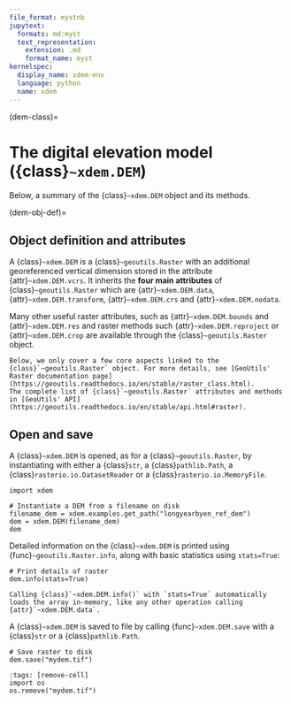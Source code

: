 ```yaml
---
file_format: mystnb
jupytext:
  formats: md:myst
  text_representation:
    extension: .md
    format_name: myst
kernelspec:
  display_name: xdem-env
  language: python
  name: xdem
---
```

(dem-class)=

# The digital elevation model ({class}`~xdem.DEM`)

Below, a summary of the {class}`~xdem.DEM` object and its methods.

(dem-obj-def)=

## Object definition and attributes

A {class}`~xdem.DEM` is a {class}`~geoutils.Raster` with an additional georeferenced vertical dimension stored in the attribute {attr}`~xdem.DEM.vcrs`.
It inherits the **four main attributes** of {class}`~geoutils.Raster` which are {attr}`~xdem.DEM.data`,
{attr}`~xdem.DEM.transform`, {attr}`~xdem.DEM.crs` and {attr}`~xdem.DEM.nodata`.

Many other useful raster attributes, such as {attr}`~xdem.DEM.bounds` and {attr}`~xdem.DEM.res` and raster methods
such {attr}`~xdem.DEM.reproject` or {attr}`~xdem.DEM.crop` are available through the {class}`~geoutils.Raster` object.

```{important}
Below, we only cover a few core aspects linked to the {class}`~geoutils.Raster` object. For more details, see [GeoUtils' Raster documentation page](https://geoutils.readthedocs.io/en/stable/raster_class.html).
The complete list of {class}`~geoutils.Raster` attributes and methods in [GeoUtils' API](https://geoutils.readthedocs.io/en/stable/api.html#raster).
```

## Open and save

A {class}`~xdem.DEM` is opened, as for a {class}`~geoutils.Raster`, by instantiating with either a {class}`str`, a {class}`pathlib.Path`, a {class}`rasterio.io.DatasetReader` or a
{class}`rasterio.io.MemoryFile`.


```{code-cell} ipython3
import xdem

# Instantiate a DEM from a filename on disk
filename_dem = xdem.examples.get_path("longyearbyen_ref_dem")
dem = xdem.DEM(filename_dem)
dem
```

Detailed information on the {class}`~xdem.DEM` is printed using {func}`~geoutils.Raster.info`, along with basic statistics using `stats=True`:

```{code-cell} ipython3
# Print details of raster
dem.info(stats=True)
```

```{note}
Calling {class}`~xdem.DEM.info()` with `stats=True` automatically loads the array in-memory, like any other operation calling {attr}`~xdem.DEM.data`.
```

A {class}`~xdem.DEM` is saved to file by calling {func}`~xdem.DEM.save` with a {class}`str` or a {class}`pathlib.Path`.

```{code-cell} ipython3
# Save raster to disk
dem.save("mydem.tif")
```
```{code-cell} ipython3
:tags: [remove-cell]
import os
os.remove("mydem.tif")
```
